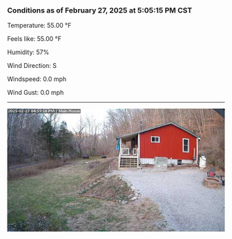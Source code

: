 ### Conditions as of February 27, 2025 at 5:05:15 PM CST 

Temperature: 55.00 &deg;F

Feels like: 55.00 &deg;F

Humidity: 57%

Wind Direction: S

Windspeed: 0.0 mph

Wind Gust: 0.0 mph

---

<img src="./images/latest.jpeg"/>

